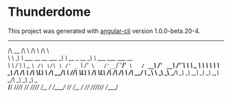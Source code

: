 # Thunderdome

This project was generated with [angular-cli](https://github.com/angular/angular-cli) version 1.0.0-beta.20-4.



 __     __                            __                    __                                  
/\ \__ /\ \                          /\ \                  /\ \                                 
\ \ ,_\\ \ \___    __  __    ___     \_\ \      __   _ __  \_\ \     ___     ___ ___       __   
 \ \ \/ \ \  _ `\ /\ \/\ \ /' _ `\   /'_` \   /'__`\/\`'__\/'_` \   / __`\ /' __` __`\   /'__`\ 
  \ \ \_ \ \ \ \ \\ \ \_\ \/\ \/\ \ /\ \L\ \ /\  __/\ \ \//\ \L\ \ /\ \L\ \/\ \/\ \/\ \ /\  __/ 
   \ \__\ \ \_\ \_\\ \____/\ \_\ \_\\ \___,_\\ \____\\ \_\\ \___,_\\ \____/\ \_\ \_\ \_\\ \____\
    \/__/  \/_/\/_/ \/___/  \/_/\/_/ \/__,_ / \/____/ \/_/ \/__,_ / \/___/  \/_/\/_/\/_/ \/____/
                                                                                                